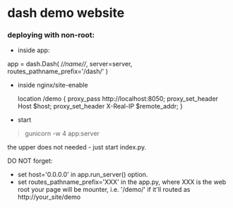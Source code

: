 # dash demo website

### deploying with non-root:
- inside app:

app = dash.Dash(
    /_/_name/_/_,
    server=server,
    routes_pathname_prefix='/dash/'
)

- inside nginx/site-enable

    location /demo {
        proxy_pass http://localhost:8050;
        proxy_set_header Host $host;
        proxy_set_header X-Real-IP $remote_addr;
    }


- start

> gunicorn -w 4 app:server

the upper does not needed - just start index.py.

DO NOT forget:
- set host='0.0.0.0' in app.run_server() option.
- set routes_pathname_prefix='XXX' in the app.py, where XXX is the web root
your page will be mounter, i.e. '/demo/' if it'll routed as http://your_site/demo
